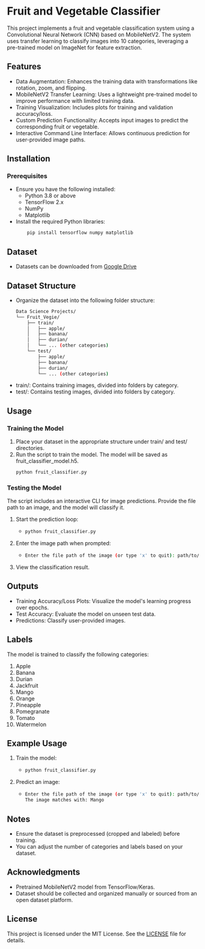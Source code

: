 # Fruit and Vegetable Classifier
This project implements a fruit and vegetable classification system using a Convolutional Neural Network (CNN) based on MobileNetV2. The system uses transfer learning to classify images into 10 categories, leveraging a pre-trained model on ImageNet for feature extraction.

## Features
- Data Augmentation: Enhances the training data with transformations like rotation, zoom, and flipping.
- MobileNetV2 Transfer Learning: Uses a lightweight pre-trained model to improve performance with limited training data.
- Training Visualization: Includes plots for training and validation accuracy/loss.
- Custom Prediction Functionality: Accepts input images to predict the corresponding fruit or vegetable.
- Interactive Command Line Interface: Allows continuous prediction for user-provided image paths.

## Installation
### Prerequisites
- Ensure you have the following installed:
    - Python 3.8 or above
    - TensorFlow 2.x
    - NumPy
    - Matplotlib
- Install the required Python libraries:
  ```bash
      pip install tensorflow numpy matplotlib
## Dataset
- Datasets can be downloaded from [Google Drive](https://drive.google.com/drive/folders/1qZf2YyMOeEhmGFyiiz-tP_UCaY53xzwt?usp=drive_link)

## Dataset Structure
- Organize the dataset into the following folder structure:
  ```bash
  Data Science Projects/
  └── Fruit_Vegie/
      ├── train/
      │   ├── apple/
      │   ├── banana/
      │   ├── durian/
      │   └── ... (other categories)
      └── test/
          ├── apple/
          ├── banana/
          ├── durian/
          └── ... (other categories)
- train/: Contains training images, divided into folders by category.
- test/: Contains testing images, divided into folders by category.

## Usage
### Training the Model
1. Place your dataset in the appropriate structure under train/ and test/ directories.
2. Run the script to train the model. The model will be saved as fruit_classifier_model.h5.
    ```bash
    python fruit_classifier.py

### Testing the Model
The script includes an interactive CLI for image predictions. Provide the file path to an image, and the model will classify it.

1. Start the prediction loop:
   - ```bash
     python fruit_classifier.py
2. Enter the image path when prompted:
   - ```bash
     Enter the file path of the image (or type 'x' to quit): path/to/image.jpg
3. View the classification result.


## Outputs
- Training Accuracy/Loss Plots: Visualize the model's learning progress over epochs.
- Test Accuracy: Evaluate the model on unseen test data.
- Predictions: Classify user-provided images.

## Labels
The model is trained to classify the following categories:

1. Apple
2. Banana
3. Durian
4. Jackfruit
5. Mango
6. Orange
7. Pineapple
8. Pomegranate
9. Tomato
10. Watermelon

## Example Usage
1. Train the model:
   - ```bash
     python fruit_classifier.py
2. Predict an image:
   - ```bash
     Enter the file path of the image (or type 'x' to quit): path/to/image.jpg
     The image matches with: Mango

## Notes
- Ensure the dataset is preprocessed (cropped and labeled) before training.
- You can adjust the number of categories and labels based on your dataset.

## Acknowledgments
- Pretrained MobileNetV2 model from TensorFlow/Keras.
- Dataset should be collected and organized manually or sourced from an open dataset platform.

## License
This project is licensed under the MIT License. See the [LICENSE](LICENSE) file for details.
